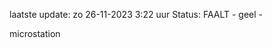 laatste update: 
zo 26-11-2023  3:22   uur 
Status: FAALT - geel - 
<div class="service Y">microstation</div>